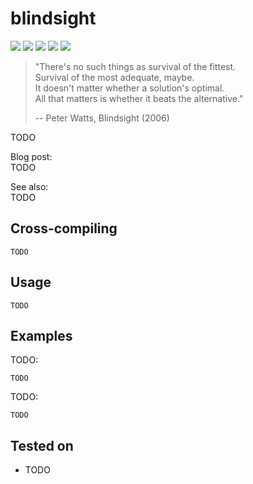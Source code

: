 # blindsight
[![](https://img.shields.io/github/stars/0xdea/blindsight.svg?style=flat&color=yellow)](https://github.com/0xdea/blindsight)
[![](https://img.shields.io/github/forks/0xdea/blindsight.svg?style=flat&color=green)](https://github.com/0xdea/blindsight)
[![](https://img.shields.io/github/watchers/0xdea/blindsight.svg?style=flat&color=red)](https://github.com/0xdea/blindsight)
[![](https://img.shields.io/badge/twitter-%400xdea-blue.svg)](https://twitter.com/0xdea)
[![](https://img.shields.io/badge/mastodon-%40raptor-purple.svg)](https://infosec.exchange/@raptor)

> "There's no such things as survival of the fittest.  
> Survival of the most adequate, maybe.  
> It doesn't matter whether a solution's optimal.  
> All that matters is whether it beats the alternative."  
>  
> -- Peter Watts, Blindsight (2006)  

TODO

Blog post:  
TODO

See also:  
TODO

## Cross-compiling
```
TODO
```

## Usage
```
TODO
```

## Examples
TODO:
```
TODO
```
 
TODO:
```
TODO
```

## Tested on
* TODO
